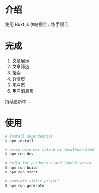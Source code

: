 # 介绍

使用 Nuxt.js 仿站掘金，练手项目

# 完成
1. 文章展示
2. 文章筛选
3. 搜索
4. 详情页
5. 用户页
6. 用户消息页

持续更新中...

# 使用

``` bash
# install dependencies
$ npm install

# serve with hot reload at localhost:8000
$ npm run dev

# build for production and launch server
$ npm run build
$ npm run start

# generate static project
$ npm run generate
```
